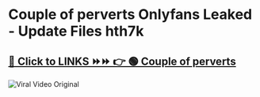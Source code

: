 
 # Couple of perverts Onlyfans Leaked - Update Files hth7k

## <h2><a href="https://clipsfans.com/Couple_of_perverts&ref=git">🔗 Click to LINKS ⏩⏩ 👉 🟢 Couple of perverts </a></h2>

<a href="https://clipsfans.com/Couple_of_perverts&ref=git" rel="nofollow" data-target="animated-image.originalLink"><img src="https://i.ibb.co.com/xMMVF88/686577567.gif" alt="Viral Video Original" style="max-width: 100%; display: inline-block;" data-target="animated-image.originalImage"></a>

